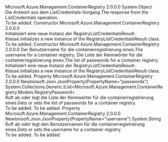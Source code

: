 <Type Name="RegistryListCredentialsResult" FullName="Microsoft.Azure.Management.ContainerRegistry.Models.RegistryListCredentialsResult">
  <TypeSignature Language="C#" Value="public class RegistryListCredentialsResult" />
  <TypeSignature Language="ILAsm" Value=".class public auto ansi beforefieldinit RegistryListCredentialsResult extends System.Object" />
  <TypeSignature Language="DocId" Value="T:Microsoft.Azure.Management.ContainerRegistry.Models.RegistryListCredentialsResult" />
  <TypeSignature Language="VB.NET" Value="Public Class RegistryListCredentialsResult" />
  <TypeSignature Language="F#" Value="type RegistryListCredentialsResult = class" />
  <AssemblyInfo>
    <AssemblyName>Microsoft.Azure.Management.ContainerRegistry</AssemblyName>
    <AssemblyVersion>2.0.0.0</AssemblyVersion>
  </AssemblyInfo>
  <Base>
    <BaseTypeName>System.Object</BaseTypeName>
  </Base>
  <Interfaces />
  <Docs>
    <summary>
            <span data-ttu-id="d09aa-101">Die Antwort aus dem ListCredentials-Vorgang.</span><span class="sxs-lookup"><span data-stu-id="d09aa-101">The response from the ListCredentials operation.</span></span>
            </summary>
    <remarks>To be added.</remarks>
  </Docs>
  <Members>
    <Member MemberName=".ctor">
      <MemberSignature Language="C#" Value="public RegistryListCredentialsResult ();" />
      <MemberSignature Language="ILAsm" Value=".method public hidebysig specialname rtspecialname instance void .ctor() cil managed" />
      <MemberSignature Language="DocId" Value="M:Microsoft.Azure.Management.ContainerRegistry.Models.RegistryListCredentialsResult.#ctor" />
      <MemberSignature Language="VB.NET" Value="Public Sub New ()" />
      <MemberType>Constructor</MemberType>
      <AssemblyInfo>
        <AssemblyName>Microsoft.Azure.Management.ContainerRegistry</AssemblyName>
        <AssemblyVersion>2.0.0.0</AssemblyVersion>
      </AssemblyInfo>
      <Parameters />
      <Docs>
        <summary>
            <span data-ttu-id="d09aa-102">Initialisiert eine neue Instanz der RegistryListCredentialsResult-Klasse.</span><span class="sxs-lookup"><span data-stu-id="d09aa-102">Initializes a new instance of the RegistryListCredentialsResult class.</span></span>
            </summary>
        <remarks>To be added.</remarks>
      </Docs>
    </Member>
    <Member MemberName=".ctor">
      <MemberSignature Language="C#" Value="public RegistryListCredentialsResult (string username = null, System.Collections.Generic.IList&lt;Microsoft.Azure.Management.ContainerRegistry.Models.RegistryPassword&gt; passwords = null);" />
      <MemberSignature Language="ILAsm" Value=".method public hidebysig specialname rtspecialname instance void .ctor(string username, class System.Collections.Generic.IList`1&lt;class Microsoft.Azure.Management.ContainerRegistry.Models.RegistryPassword&gt; passwords) cil managed" />
      <MemberSignature Language="DocId" Value="M:Microsoft.Azure.Management.ContainerRegistry.Models.RegistryListCredentialsResult.#ctor(System.String,System.Collections.Generic.IList{Microsoft.Azure.Management.ContainerRegistry.Models.RegistryPassword})" />
      <MemberSignature Language="VB.NET" Value="Public Sub New (Optional username As String = null, Optional passwords As IList(Of RegistryPassword) = null)" />
      <MemberSignature Language="F#" Value="new Microsoft.Azure.Management.ContainerRegistry.Models.RegistryListCredentialsResult : string * System.Collections.Generic.IList&lt;Microsoft.Azure.Management.ContainerRegistry.Models.RegistryPassword&gt; -&gt; Microsoft.Azure.Management.ContainerRegistry.Models.RegistryListCredentialsResult" Usage="new Microsoft.Azure.Management.ContainerRegistry.Models.RegistryListCredentialsResult (username, passwords)" />
      <MemberType>Constructor</MemberType>
      <AssemblyInfo>
        <AssemblyName>Microsoft.Azure.Management.ContainerRegistry</AssemblyName>
        <AssemblyVersion>2.0.0.0</AssemblyVersion>
      </AssemblyInfo>
      <Parameters>
        <Parameter Name="username" Type="System.String" />
        <Parameter Name="passwords" Type="System.Collections.Generic.IList&lt;Microsoft.Azure.Management.ContainerRegistry.Models.RegistryPassword&gt;" />
      </Parameters>
      <Docs>
        <param name="username"><span data-ttu-id="d09aa-103">Der Benutzername für die containerregistrierung eines.</span><span class="sxs-lookup"><span data-stu-id="d09aa-103">The username for a container registry.</span></span></param>
        <param name="passwords"><span data-ttu-id="d09aa-104">Die Liste der Kennwörter für die containerregistrierung eines.</span><span class="sxs-lookup"><span data-stu-id="d09aa-104">The list of passwords for a container registry.</span></span></param>
        <summary>
            <span data-ttu-id="d09aa-105">Initialisiert eine neue Instanz der RegistryListCredentialsResult-Klasse.</span><span class="sxs-lookup"><span data-stu-id="d09aa-105">Initializes a new instance of the RegistryListCredentialsResult class.</span></span>
            </summary>
        <remarks>To be added.</remarks>
      </Docs>
    </Member>
    <Member MemberName="Passwords">
      <MemberSignature Language="C#" Value="public System.Collections.Generic.IList&lt;Microsoft.Azure.Management.ContainerRegistry.Models.RegistryPassword&gt; Passwords { get; set; }" />
      <MemberSignature Language="ILAsm" Value=".property instance class System.Collections.Generic.IList`1&lt;class Microsoft.Azure.Management.ContainerRegistry.Models.RegistryPassword&gt; Passwords" />
      <MemberSignature Language="DocId" Value="P:Microsoft.Azure.Management.ContainerRegistry.Models.RegistryListCredentialsResult.Passwords" />
      <MemberSignature Language="VB.NET" Value="Public Property Passwords As IList(Of RegistryPassword)" />
      <MemberSignature Language="F#" Value="member this.Passwords : System.Collections.Generic.IList&lt;Microsoft.Azure.Management.ContainerRegistry.Models.RegistryPassword&gt; with get, set" Usage="Microsoft.Azure.Management.ContainerRegistry.Models.RegistryListCredentialsResult.Passwords" />
      <MemberType>Property</MemberType>
      <AssemblyInfo>
        <AssemblyName>Microsoft.Azure.Management.ContainerRegistry</AssemblyName>
        <AssemblyVersion>2.0.0.0</AssemblyVersion>
      </AssemblyInfo>
      <Attributes>
        <Attribute>
          <AttributeName>Newtonsoft.Json.JsonProperty(PropertyName="passwords")</AttributeName>
        </Attribute>
      </Attributes>
      <ReturnValue>
        <ReturnType>System.Collections.Generic.IList&lt;Microsoft.Azure.Management.ContainerRegistry.Models.RegistryPassword&gt;</ReturnType>
      </ReturnValue>
      <Docs>
        <summary>
            <span data-ttu-id="d09aa-106">Ruft ab oder legt die Liste der Kennwörter für die containerregistrierung eines.</span><span class="sxs-lookup"><span data-stu-id="d09aa-106">Gets or sets the list of passwords for a container registry.</span></span>
            </summary>
        <value>To be added.</value>
        <remarks>To be added.</remarks>
      </Docs>
    </Member>
    <Member MemberName="Username">
      <MemberSignature Language="C#" Value="public string Username { get; set; }" />
      <MemberSignature Language="ILAsm" Value=".property instance string Username" />
      <MemberSignature Language="DocId" Value="P:Microsoft.Azure.Management.ContainerRegistry.Models.RegistryListCredentialsResult.Username" />
      <MemberSignature Language="VB.NET" Value="Public Property Username As String" />
      <MemberSignature Language="F#" Value="member this.Username : string with get, set" Usage="Microsoft.Azure.Management.ContainerRegistry.Models.RegistryListCredentialsResult.Username" />
      <MemberType>Property</MemberType>
      <AssemblyInfo>
        <AssemblyName>Microsoft.Azure.Management.ContainerRegistry</AssemblyName>
        <AssemblyVersion>2.0.0.0</AssemblyVersion>
      </AssemblyInfo>
      <Attributes>
        <Attribute>
          <AttributeName>Newtonsoft.Json.JsonProperty(PropertyName="username")</AttributeName>
        </Attribute>
      </Attributes>
      <ReturnValue>
        <ReturnType>System.String</ReturnType>
      </ReturnValue>
      <Docs>
        <summary>
            <span data-ttu-id="d09aa-107">Ruft ab oder legt den Benutzernamen für die containerregistrierung eines.</span><span class="sxs-lookup"><span data-stu-id="d09aa-107">Gets or sets the username for a container registry.</span></span>
            </summary>
        <value>To be added.</value>
        <remarks>To be added.</remarks>
      </Docs>
    </Member>
  </Members>
</Type>